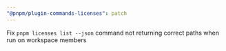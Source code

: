 ```yaml
---
"@pnpm/plugin-commands-licenses": patch
---
```


Fix `pnpm licenses list --json` command not returning correct paths when run on workspace members
